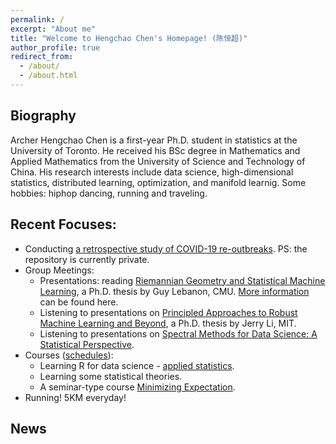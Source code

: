 ```yaml
---
permalink: /
excerpt: "About me"
title: "Welcome to Hengchao Chen's Homepage! (陈恒超)"
author_profile: true
redirect_from: 
  - /about/
  - /about.html
---
```


## Biography
Archer Hengchao Chen is a first-year Ph.D. student in statistics at the University of Toronto. He received his BSc degree in Mathematics and Applied Mathematics from the University of Science and Technology of China. His research interests include data science, high-dimensional statistics, distributed learning, optimization, and manifold learnig. Some hobbies: hiphop dancing, running and traveling.

## Recent Focuses:
* Conducting [a retrospective study of COVID-19 re-outbreaks](https://github.com/HengchaoChen/Covid-19). PS: the repository is currently private.
* Group Meetings:
  + Presentations: reading [Riemannian Geometry and Statistical Machine Learning](https://www.cs.cmu.edu/~lebanon/pub/thesis/thesis.pdf), a Ph.D. thesis by Guy Lebanon, CMU. [More information](/riegeostatml/) can be found here.
  + Listening to presentations on [Principled Approaches to Robust Machine Learning and Beyond](https://jerryzli.github.io/robust-ml-fall19.html), a Ph.D. thesis by Jerry Li, MIT.
  + Listening to presentations on [Spectral Methods for Data Science: A Statistical Perspective](https://arxiv.org/pdf/2012.08496.pdf). 
* Courses ([schedules](/coursework/)):
  + Learning R for data science - [applied statistics](https://github.com/MJAlexander/applied-stats-2021).
  + Learning some statistical theories.
  + A seminar-type course [Minimizing Expectation](https://www.cs.toronto.edu/~cmaddis/courses/sta4273_w21/).
* Running! 5KM everyday!

## News


